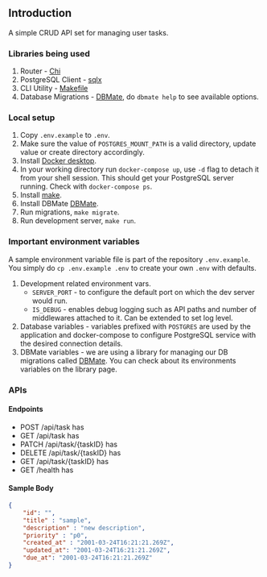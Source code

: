 ## Introduction
A simple CRUD API set for managing user tasks.

### Libraries being used 
1. Router - [Chi](https://github.com/go-chi/chi)
2. PostgreSQL Client - [sqlx](https://github.com/jmoiron/sqlx)
3. CLI Utility - [Makefile](https://www.gnu.org/software/make/)
4. Database Migrations - [DBMate](https://github.com/amacneil/dbmate), do `dbmate help` to see available options.


### Local setup 
1. Copy `.env.example` to `.env`.
2. Make sure the value of `POSTGRES_MOUNT_PATH` is a valid directory, update value or create directory accordingly. 
3. Install [Docker desktop](https://docs.docker.com/engine/install/).
4. In your working directory run `docker-compose up`, use `-d` flag to detach it from your shell session. This should get your PostgreSQL server running. Check with `docker-compose ps`.
5. Install [make](https://www.gnu.org/software/make/#download).
6. Install DBMate [DBMate](https://github.com/amacneil/dbmate?tab=readme-ov-file#installation).
7. Run migrations, `make migrate`.
8. Run development server, `make run`.


### Important environment variables 
A sample environment variable file is part of the repository `.env.example`. You simply do `cp .env.example .env` to create your own `.env` with defaults. 

1. Development related environment vars.
   - `SERVER_PORT` - to configure the default port on which the dev server would run.
   - `IS_DEBUG` - enables debug logging such as API paths and number of middlewares attached to it. Can be extended to 
   set log level.
2. Database variables - variables prefixed with `POSTGRES` are used by the application and docker-compose to configure
    PostgreSQL service with the desired connection details. 
3. DBMate variables - we are using a library for managing our DB migrations called [DBMate](https://github.com/amacneil/dbmate). You can check about 
    its environments variables on the library page.  

### APIs
#### Endpoints
- POST /api/task has 
- GET /api/task has 
- PATCH /api/task/{taskID} has 
- DELETE /api/task/{taskID} has 
- GET /api/task/{taskID} has 
- GET /health has 

#### Sample Body 
```json
{
    "id": "",
    "title" : "sample",
    "description" : "new description",
    "priority" : "p0",
    "created_at" : "2001-03-24T16:21:21.269Z",
    "updated_at": "2001-03-24T16:21:21.269Z",
    "due_at": "2001-03-24T16:21:21.269Z"
}
```
